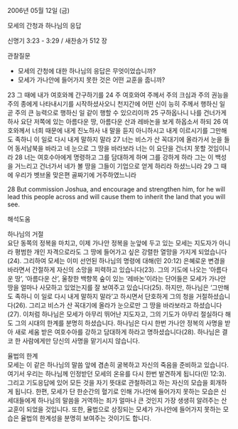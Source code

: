 2006년 05월 12일 (금)

모세의 간청과 하나님의 응답



신명기 3:23 - 3:29 / 새찬송가 512 장


관찰질문
- 모세의 간청에 대한 하나님의 응답은 무엇이었습니까?
- 모세가 가나안에 들어가지 못한 것은 어떤 교훈을 줍니까?

23 그 때에 내가 여호와께 간구하기를 24 주 여호와여 주께서 주의 크심과 주의 권능을 주의 종에게 나타내시기를 시작하셨사오니 천지간에 어떤 신이 능히 주께서 행하신 일 곧 주의 큰 능력으로 행하신 일 같이 행할 수 있으리이까 25 구하옵나니 나를 건너가게 하사 요단 저쪽에 있는 아름다운 땅, 아름다운 산과 레바논을 보게 하옵소서 하되 26 여호와께서 너희 때문에 내게 진노하사 내 말을 듣지 아니하시고 내게 이르시기를 그만해도 족하니 이 일로 다시 내게 말하지 말라 27 너는 비스가 산 꼭대기에 올라가서 눈을 들어 동서남북을 바라고 네 눈으로 그 땅을 바라보라 너는 이 요단을 건너지 못할 것임이니라 28 너는 여호수아에게 명령하고 그를 담대하게 하며 그를 강하게 하라 그는 이 백성을 거느리고 건너가서 네가 볼 땅을 그들이 기업으로 얻게 하리라 하셨느니라 29 그 때에 우리가 벳브올 맞은편 골짜기에 거주하였느니라 

28  But commission Joshua, and encourage and strengthen him, for he will lead this people across and will cause them to inherit the land that you will see.

해석도움





하나님의 거절  
요단 동쪽의 정복을 마치고, 이제 가나안 정복을 눈앞에 두고 있는 모세는 지도자가 아니라 평범한 개인 자격으로라도 그 땅에 들어가고 싶은 강렬한 열망을 가지게 되었습니다(24). 그리하여 모세는 이미 선언된 하나님의 명령에 대해(민 20:12) 은혜로운 변경을 바라면서 간절하게 자신의 소망을 피력하고 있습니다(23). 그의 기도에 나오는 ‘아름다운 땅’, ‘아름다운 산’, 울창한 백향목 숲이 있는 ‘레바논’이라는 단어들은 모세가 가나안 땅을 얼마나 사모하고 있었는지를 잘 보여주고 있습니다(25). 하지만, 하나님은 ‘그만해도 족하니 이 일로 다시 내게 말하지 말라’고 하시면서 단호하게 그의 청을 거절하셨습니다(26). 그리고 비스가 산 꼭대기에 올라가 눈으로만 그 땅을 바라보라고 하셨습니다(27). 이처럼 하나님은 모세가 아무리 뛰어난 지도자고, 그의 기도가 아무리 절실하다 해도 그의 시대의 한계를 분명히 하셨습니다. 하나님은 다시 한번 가나안 정복의 사명을 받아 새로 세움 받은 여호수아를 강하고 담대하게 하라고 명하셨습니다(28). 하나님은 결코 한 사람에게만 당신의 사명을 맡기시지 않습니다. 

율법의 한계  
모세는 이 같은 하나님의 말씀 앞에 겸손히 굴복하고 자신의 죽음을 준비하고 있습니다. 여기서 우리는 하나님께 인정받던 모세의 온유를 다시 한번 발견하게 됩니다(민 12:3). 그리고 기도응답에 있어 모든 것을 자기 뜻대로 관철하려고 하는 자신의 모습을 회개하게 됩니다. 한편, 모세가 단 한순간의 혈기로 인해 가나안에 들어가지 못하는 모습은 신세대들에게 하나님의 말씀을 거역하는 죄가 얼마나 큰 것인지 가장 생생히 알려주는 산 교훈이 되었을 것입니다. 또한, 율법으로 상징되는 모세가 가나안에 들어가지 못하는 모습은 율법의 한계성을 분명히 보여주는 것이기도 합니다.